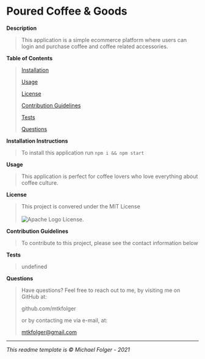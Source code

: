 # Poured Coffee & Goods

**Description**
>This application is a simple ecommerce platform where users can login and purchase coffee and coffee related accessories. 

**Table of Contents** 
>[Installation](#Installation)
>
>[Usage](#Usage)
>
>[License](#License)
>
>[Contribution Guidelines](#Contribution)
>
>[Tests](#Tests)
>
>[Questions](#Questions)

**Installation Instructions** <a name="Installation"></a>
>To install this application run `npm i && npm start`

**Usage** <a name="Usage"></a>
>This application is perfect for coffee lovers who love everything about coffee culture. 

**License** <a name="License"></a>

>This project is convered under the MIT License <br><br>![Apache Logo](https://badgen.net/badge/Licencse/MIT/red?icon=github) License.

**Contribution Guidelines** <a name="Contribution"></a>
>To contribute to this project, please see the contact information below

**Tests** <a name="Tests"></a>
>undefined

**Questions** <a name="Questions"></a>
>Have questions? Feel free to reach out to me, by visiting me on GitHub at:
>
>github.com/mtkfolger
>
>or by contacting me via e-mail, at:
>
>mtkfolger@gmail.com

---

*This readme template is © Michael Folger - 2021*
